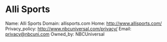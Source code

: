 
# Alli Sports

Name: Alli Sports
Domain: allisports.com
Home: http://www.allisports.com/
Privacy_policy: http://www.nbcuniversal.com/privacy/
Email: privacy@nbcuni.com
Owned_by: NBCUniversal
